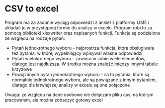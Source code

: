 # CSV to excel
 
Program ma za zadanie wyciąg odpowiedzi z ankiet z platformy LIME i układać je w przystępnej formie do analizy w excelu. Program robi to za pomocą biblioteki xlsxwriter oraz napisanych funkcji. Funkcje są podzielone ze względu na rodzaje pytań: 
- Pytań jednokrotnego wyboru - najprostrza funkcja, która obsługiwała też pytania, w której wypełniający wpisywał własne odpowiedzi
- Pytań wielokrotnego wyboru - zawiera w sobie wiele elementów, dlatego jest najdłuższa. W środku można znaleźć między innymi tabele krzyżowe
- Powiązanych pytań jednokrotnego wyboru - są to pytania, które są normalnie jednokrotnego wyboru, ale są powiązane z innym pytaniem, dlatego dla łatwiejszej analizy w excelu są one połączone

Uwaga: ze względu na dane osobowe nie dołączam pliku csv, na którym pracowałem, ale można zobaczyć gotowy excel